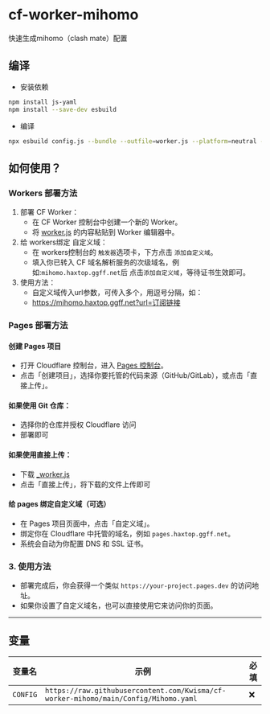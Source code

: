 # cf-worker-mihomo

快速生成mihomo（clash  mate）配置

## 编译

- 安装依赖

```bash
npm install js-yaml
npm install --save-dev esbuild
```

- 编译

```bash
npx esbuild config.js --bundle --outfile=worker.js --platform=neutral --format=esm
```

## 如何使用？
### Workers 部署方法

1. 部署 CF Worker：
   - 在 CF Worker 控制台中创建一个新的 Worker。
   - 将 [worker.js](./worker.js) 的内容粘贴到 Worker 编辑器中。
2. 给 workers绑定 自定义域： 
   - 在 workers控制台的 `触发器`选项卡，下方点击 `添加自定义域`。
   - 填入你已转入 CF 域名解析服务的次级域名，例如:`mihomo.haxtop.ggff.net`后 点击`添加自定义域`，等待证书生效即可。
3. 使用方法：
   - 自定义域传入url参数，可传入多个，用逗号分隔，如：
   - https://mihomo.haxtop.ggff.net?url=订阅链接

### Pages 部署方法

#### 创建 Pages 项目
- 打开 Cloudflare 控制台，进入 [Pages 控制台](https://dash.cloudflare.com/?to=/:account/pages)。
- 点击「创建项目」，选择你要托管的代码来源（GitHub/GitLab），或点击「直接上传」。

#### 如果使用 Git 仓库：

- 选择你的仓库并授权 Cloudflare 访问
- 部署即可

#### 如果使用直接上传：

- 下载 [_worker.js](./_worker.js)
- 点击「直接上传」，将下载的文件上传即可

#### 给 pages 绑定自定义域（可选）
- 在 Pages 项目页面中，点击「自定义域」。
- 绑定你在 Cloudflare 中托管的域名，例如 `pages.haxtop.ggff.net`。
- 系统会自动为你配置 DNS 和 SSL 证书。

### 3. 使用方法

- 部署完成后，你会获得一个类似 `https://your-project.pages.dev` 的访问地址。  
- 如果你设置了自定义域名，也可以直接使用它来访问你的页面。

---

## 变量

|变量名|示例|必填|
|---|---|---|
|`CONFIG`|`https://raw.githubusercontent.com/Kwisma/cf-worker-mihomo/main/Config/Mihomo.yaml`|❌|
